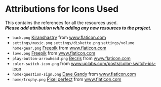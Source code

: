 # Attributions for Icons Used

This contains the references for all the resources used.  
***Please add attribution while adding any new resources to the project.***
 
- `back.png` <a href="https://www.flaticon.com/authors/kiranshastry" title="Kiranshastry">Kiranshastry</a> from www.flaticon.com
- `settings/music.png` `settings/diskette.png` `settings/volume` `home/gear.png` <a href="https://www.flaticon.com/authors/freepik" title="Freepik">Freepik</a> from www.flaticon.com
- `love.png` <a href="https://www.flaticon.com/authors/freepik" title="Freepik">Freepik</a> from www.flaticon.com
- `play-button-arrowhead.png` <a href="https://www.flaticon.com/authors/becris" title="Becris">Becris</a> from www.flaticon.com
- `color-switch-icon.png` <a href = "https://www.uplabs.com/posts/color-switch-ios-icon"> </a> from www.uplabs.com/posts/color-switch-ios-icon
- `home/question-sign.png` <a href="https://www.flaticon.com/authors/dave-gandy" title="Dave Gandy">Dave Gandy</a> from www.flaticon.com
- `home/trophy.png` <a href="https://www.flaticon.com/authors/pixel-perfect" title="Pixel perfect">Pixel perfect</a> from www.flaticon.com
